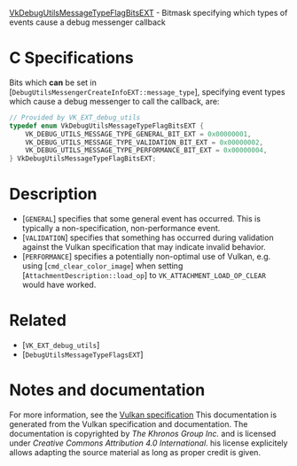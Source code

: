 [VkDebugUtilsMessageTypeFlagBitsEXT](https://www.khronos.org/registry/vulkan/specs/1.3-extensions/man/html/VkDebugUtilsMessageTypeFlagBitsEXT.html) - Bitmask specifying which types of events cause a debug messenger callback

# C Specifications
Bits which  **can**  be set in
[`DebugUtilsMessengerCreateInfoEXT::message_type`], specifying
event types which cause a debug messenger to call the callback, are:
```c
// Provided by VK_EXT_debug_utils
typedef enum VkDebugUtilsMessageTypeFlagBitsEXT {
    VK_DEBUG_UTILS_MESSAGE_TYPE_GENERAL_BIT_EXT = 0x00000001,
    VK_DEBUG_UTILS_MESSAGE_TYPE_VALIDATION_BIT_EXT = 0x00000002,
    VK_DEBUG_UTILS_MESSAGE_TYPE_PERFORMANCE_BIT_EXT = 0x00000004,
} VkDebugUtilsMessageTypeFlagBitsEXT;
```

# Description
- [`GENERAL`] specifies that some general event has occurred. This is typically a non-specification, non-performance event.
- [`VALIDATION`] specifies that something has occurred during validation against the Vulkan specification that may indicate invalid behavior.
- [`PERFORMANCE`] specifies a potentially non-optimal use of Vulkan, e.g. using [`cmd_clear_color_image`] when setting [`AttachmentDescription::load_op`] to `VK_ATTACHMENT_LOAD_OP_CLEAR` would have worked.

# Related
- [`VK_EXT_debug_utils`]
- [`DebugUtilsMessageTypeFlagsEXT`]

# Notes and documentation
For more information, see the [Vulkan specification](https://www.khronos.org/registry/vulkan/specs/1.3-extensions/html/vkspec.html)
This documentation is generated from the Vulkan specification and documentation.
The documentation is copyrighted by *The Khronos Group Inc.* and is licensed under *Creative Commons Attribution 4.0 International*.
his license explicitely allows adapting the source material as long as proper credit is given.
        